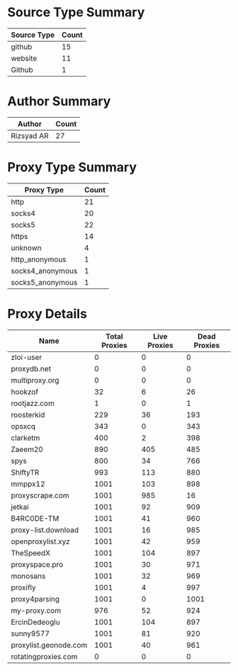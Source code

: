 # Source Type Summary

| Source Type | Count |
|-------------|-------|
| github | 15 |
| website | 11 |
| Github | 1 |


# Author Summary

| Author | Count |
|--------|-------|
| Rizsyad AR | 27 |


# Proxy Type Summary

| Proxy Type | Count |
|------------|-------|
| http | 21 |
| socks4 | 20 |
| socks5 | 22 |
| https | 14 |
| unknown | 4 |
| http_anonymous | 1 |
| socks4_anonymous | 1 |
| socks5_anonymous | 1 |


# Proxy Details

| Name | Total Proxies | Live Proxies | Dead Proxies |
|------|---------------|--------------|---------------|
| zloi-user | 0 | 0 | 0 |
| proxydb.net | 0 | 0 | 0 |
| multiproxy.org | 0 | 0 | 0 |
| hookzof | 32 | 6 | 26 |
| rootjazz.com | 1 | 0 | 1 |
| roosterkid | 229 | 36 | 193 |
| opsxcq | 343 | 0 | 343 |
| clarketm | 400 | 2 | 398 |
| Zaeem20 | 890 | 405 | 485 |
| spys | 800 | 34 | 766 |
| ShiftyTR | 993 | 113 | 880 |
| mmppx12 | 1001 | 103 | 898 |
| proxyscrape.com | 1001 | 985 | 16 |
| jetkai | 1001 | 92 | 909 |
| B4RC0DE-TM | 1001 | 41 | 960 |
| proxy-list.download | 1001 | 16 | 985 |
| openproxylist.xyz | 1001 | 42 | 959 |
| TheSpeedX | 1001 | 104 | 897 |
| proxyspace.pro | 1001 | 30 | 971 |
| monosans | 1001 | 32 | 969 |
| proxifly | 1001 | 4 | 997 |
| proxy4parsing | 1001 | 0 | 1001 |
| my-proxy.com | 976 | 52 | 924 |
| ErcinDedeoglu | 1001 | 104 | 897 |
| sunny9577 | 1001 | 81 | 920 |
| proxylist.geonode.com | 1001 | 40 | 961 |
| rotatingproxies.com | 0 | 0 | 0 |
